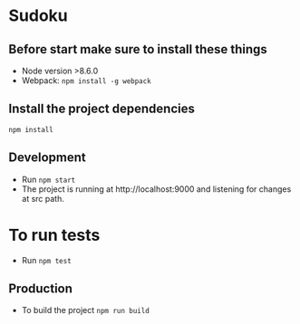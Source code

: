 # Sudoku



## Before start make sure to install these things
* Node version >8.6.0
* Webpack: ```npm install -g webpack```

## Install the project dependencies
```npm install```

## Development
* Run ```npm start```
* The project is running at http://localhost:9000 and listening for changes at src path.

# To run tests
* Run ```npm test```

## Production
* To build the project ```npm run build```